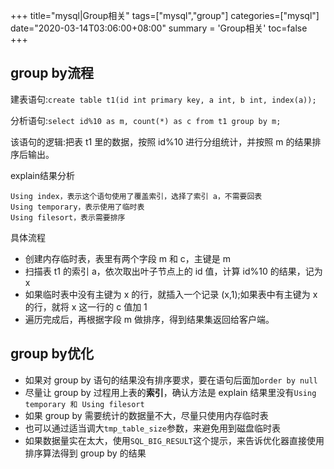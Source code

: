 +++
title="mysql|Group相关"
tags=["mysql","group"]
categories=["mysql"]
date="2020-03-14T03:06:00+08:00"
summary = 'Group相关'
toc=false
+++

group by流程
------------

建表语句:`create table t1(id int primary key, a int, b int, index(a));`

分析语句:`select id%10 as m, count(*) as c from t1 group by m;`

该语句的逻辑:把表 t1 里的数据，按照 id%10 进行分组统计，并按照 m 的结果排序后输出。

explain结果分析

```
Using index，表示这个语句使用了覆盖索引，选择了索引 a，不需要回表
Using temporary，表示使用了临时表
Using filesort，表示需要排序
```

具体流程

-	创建内存临时表，表里有两个字段 m 和 c，主键是 m
-	扫描表 t1 的索引 a，依次取出叶子节点上的 id 值，计算 id%10 的结果，记为 x
-	如果临时表中没有主键为 x 的行，就插入一个记录 (x,1);如果表中有主键为 x 的行，就将 x 这一行的 c 值加 1
-	遍历完成后，再根据字段 m 做排序，得到结果集返回给客户端。

group by优化
------------

-	如果对 group by 语句的结果没有排序要求，要在语句后面加`order by null`
-	尽量让 group by 过程用上表的**索引**，确认方法是 explain 结果里没有`Using temporary 和 Using filesort`
-	如果 group by 需要统计的数据量不大，尽量只使用内存临时表
-	也可以通过适当调大`tmp_table_size`参数，来避免用到磁盘临时表
-	如果数据量实在太大，使用`SQL_BIG_RESULT`这个提示，来告诉优化器直接使用排序算法得到 group by 的结果

